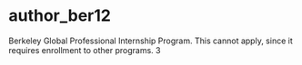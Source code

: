 # author_ber12
Berkeley Global Professional Internship Program. This cannot apply, since it requires enrollment to other programs. 3
